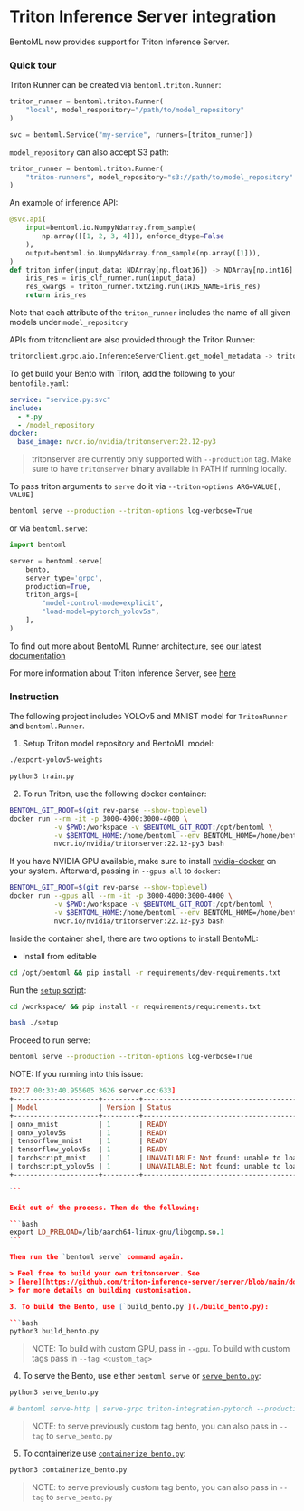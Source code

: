 # Triton Inference Server integration

BentoML now provides support for Triton Inference Server.

### Quick tour

Triton Runner can be created via `bentoml.triton.Runner`:

```python
triton_runner = bentoml.triton.Runner(
    "local", model_respository="/path/to/model_repository"
)

svc = bentoml.Service("my-service", runners=[triton_runner])
```

`model_repository` can also accept S3 path:

```python
triton_runner = bentoml.triton.Runner(
    "triton-runners", model_repository="s3://path/to/model_repository"
)
```

An example of inference API:

```python
@svc.api(
    input=bentoml.io.NumpyNdarray.from_sample(
        np.array([[1, 2, 3, 4]]), enforce_dtype=False
    ),
    output=bentoml.io.NumpyNdarray.from_sample(np.array([1])),
)
def triton_infer(input_data: NDArray[np.float16]) -> NDArray[np.int16]:
    iris_res = iris_clf_runner.run(input_data)
    res_kwargs = triton_runner.txt2img.run(IRIS_NAME=iris_res)
    return iris_res
```

Note that each attribute of the `triton_runner` includes the name of all given
models under `model_repository`

APIs from tritonclient are also provided through the Triton Runner:

```python
tritonclient.grpc.aio.InferenceServerClient.get_model_metadata -> triton_runner.get_model_metadata | triton_runner.grpc_get_model_metadata
```

To get build your Bento with Triton, add the following to your `bentofile.yaml`:

```yaml
service: "service.py:svc"
include:
  - *.py
  - /model_repository
docker:
  base_image: nvcr.io/nvidia/tritonserver:22.12-py3
```

> tritonserver are currently only supported with `--production` tag. Make sure
> to have `tritonserver` binary available in PATH if running locally.

To pass triton arguments to `serve` do it via
`--triton-options ARG=VALUE[, VALUE]`

```bash
bentoml serve --production --triton-options log-verbose=True
```

or via `bentoml.serve`:

```python
import bentoml

server = bentoml.serve(
    bento,
    server_type='grpc',
    production=True,
    triton_args=[
        "model-control-mode=explicit",
        "load-model=pytorch_yolov5s",
    ],
)
```

To find out more about BentoML Runner architecture, see
[our latest documentation](https://docs.bentoml.org/en/latest/concepts/runner.html#)

For more information about Triton Inference Server, see
[here](https://github.com/triton-inference-server/server)

### Instruction

The following project includes YOLOv5 and MNIST model for `TritonRunner` and
`bentoml.Runner`.

1. Setup Triton model repository and BentoML model:

```bash
./export-yolov5-weights

python3 train.py
```

2. To run Triton, use the following docker container:

```bash
BENTOML_GIT_ROOT=$(git rev-parse --show-toplevel)
docker run --rm -it -p 3000-4000:3000-4000 \
           -v $PWD:/workspace -v $BENTOML_GIT_ROOT:/opt/bentoml \
           -v $BENTOML_HOME:/home/bentoml --env BENTOML_HOME=/home/bentoml \
           nvcr.io/nvidia/tritonserver:22.12-py3 bash
```

If you have NVIDIA GPU available, make sure to install 
[nvidia-docker](https://github.com/NVIDIA/nvidia-docker) on your system.
Afterward, passing in `--gpus all` to `docker`:

```bash
BENTOML_GIT_ROOT=$(git rev-parse --show-toplevel)
docker run --gpus all --rm -it -p 3000-4000:3000-4000 \
           -v $PWD:/workspace -v $BENTOML_GIT_ROOT:/opt/bentoml \
           -v $BENTOML_HOME:/home/bentoml --env BENTOML_HOME=/home/bentoml \
           nvcr.io/nvidia/tritonserver:22.12-py3 bash
```

Inside the container shell, there are two options to install BentoML:

- Install from editable

```bash
cd /opt/bentoml && pip install -r requirements/dev-requirements.txt
```

Run the [`setup` script](./setup):

```bash
cd /workspace/ && pip install -r requirements/requirements.txt

bash ./setup
```

Proceed to run serve:

```bash
bentoml serve --production --triton-options log-verbose=True
```

NOTE: If you running into this issue:

````prolog
I0217 00:33:40.955605 3626 server.cc:633]
+---------------------+---------+----------------------------------------------------------------------------------------------------------------------------------------+
| Model               | Version | Status                                                                                                                                 |
+---------------------+---------+----------------------------------------------------------------------------------------------------------------------------------------+
| onnx_mnist          | 1       | READY                                                                                                                                  |
| onnx_yolov5s        | 1       | READY                                                                                                                                  |
| tensorflow_mnist    | 1       | READY                                                                                                                                  |
| tensorflow_yolov5s  | 1       | READY                                                                                                                                  |
| torchscript_mnist   | 1       | UNAVAILABLE: Not found: unable to load shared library: /lib/aarch64-linux-gnu/libgomp.so.1: cannot allocate memory in static TLS block |
| torchscript_yolov5s | 1       | UNAVAILABLE: Not found: unable to load shared library: /lib/aarch64-linux-gnu/libgomp.so.1: cannot allocate memory in static TLS block |
+---------------------+---------+----------------------------------------------------------------------------------------------------------------------------------------+

```

Exit out of the process. Then do the following:

```bash
export LD_PRELOAD=/lib/aarch64-linux-gnu/libgomp.so.1
```

Then run the `bentoml serve` command again.

> Feel free to build your own tritonserver. See
> [here](https://github.com/triton-inference-server/server/blob/main/docs/customization_guide/build.md)
> for more details on building customisation.

3. To build the Bento, use [`build_bento.py`](./build_bento.py):

```bash
python3 build_bento.py
````

> NOTE: To build with custom GPU, pass in `--gpu`. To build with custom tags
> pass in `--tag <custom_tag>`

4. To serve the Bento, use either `bentoml serve` or
   [`serve_bento.py`](./serve_bento.py):

```bash
python3 serve_bento.py

# bentoml serve-http | serve-grpc triton-integration-pytorch --production
```

> NOTE: to serve previously custom tag bento, you can also pass in `--tag` to
> `serve_bento.py`

5. To containerize use [`containerize_bento.py`](./containerize_bento.py):

```bash
python3 containerize_bento.py
```

> NOTE: to serve previously custom tag bento, you can also pass in `--tag` to
> `serve_bento.py`

<!-- 
docker run --rm -it -p 3000-3030:3000-3030 -v $(pwd)/model_repository:/models -v ${PWD}:/workspace -v ${BENTOML_GIT_ROOT}:/opt/bentoml -e BENTOML_HOME=/opt/bentoml -v $BENTOML_HOME:/opt/bentoml nvcr.io/nvidia/tritonserver:22.12-py3 bash

cd /opt/bentoml && pip install -r requirements/dev-requirements.txt && cd /workspace && pip install -r requirements/requirements.txt && python3 train.py && ./setup && bentoml serve-http --production 
-->
